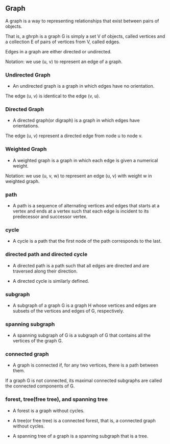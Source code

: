 ## Graph

A graph is a way to representing relationships that exist between pairs of objects.

That is, a ghrph is a graph G is simply a set V of objects, called vertices and a collection E of pairs of vertices from V, called edges.

Edges in a graph are either directed or undirected.

Notation: we use (u, v) to represent an edge of a graph.

### Undirected Graph
* An undirected graph is a graph in which edges have no orientation.

The edge (u, v) is identical to the edge (v, u).

### Directed Graph
* A directed graph(or digraph) is a graph in which edges have orientations.

The edge (u, v) represent a directed edge from node u to node v.

### Weighted Graph
* A weighted graph is a graph in which each edge is given a numerical weight.

Notation: we use (u, v, w) to represent an edge (u, v) with weight w in weighted graph.

### path
* A path is a sequence of alternating vertices and edges that starts at a vertex and ends at a vertex such that each edge is incident to its predecessor and successor vertex.

### cycle
* A cycle is a path that the first node of the path corresponds to the last.

### directed path and directed cycle
* A directed path is a path such that all edges are directed and are traversed along their direction.

* A directed cycle is similarly defined.

### subgraph
* A subgraph of a graph G is a graph H whose vertices and edges are subsets of the vertices and edges of G, respectively.

### spanning subgraph
* A spanning subgraph of G is a subgraph of G that contains all the vertices of the graph G.

### connected graph
* A graph is connected if, for any two vertices, there is a path between them.

If a graph G is not connected, its maximal connected subgraphs are called the connected components of G.

### forest, tree(free tree), and spanning tree
* A forest is a graph without cycles.

* A tree(or free tree) is a connected forest, that is, a connected graph without cycles.

* A spanning tree of a graph is a spanning subgraph that is a tree.

